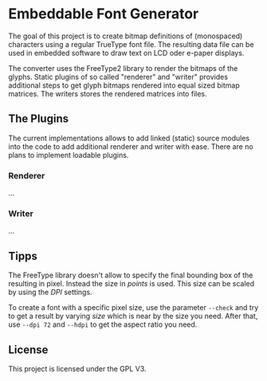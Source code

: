 # Embeddable Font Generator

The goal of this project is to create bitmap definitions of (monospaced)
characters using a regular TrueType font file. The resulting data file
can be used in embedded software to draw text on LCD oder e-paper
displays.

The converter uses the FreeType2 library to render the bitmaps of the
glyphs. Static plugins of so called "renderer" and "writer" provides
additional steps to get glyph bitmaps rendered into equal sized
bitmap matrices. The writers stores the rendered matrices into files.

## The Plugins

The current implementations allows to add linked (static) source modules
into the code to add additional renderer and writer with ease. There
are no plans to implement loadable plugins.

### Renderer

...

### Writer

...


## Tipps

The FreeType library doesn't allow to specify the final bounding box of
the resulting in pixel. Instead the size in *points* is used. This size
can be scaled by using the *DPI* settings.

To create a font with a specific pixel size, use the parameter `--check` and
try to get a result by varying *size* which is near by the size you need.
After that, use `--dpi 72` and `--hdpi` to get the aspect ratio you need.


## License

This project is licensed under the GPL V3.
